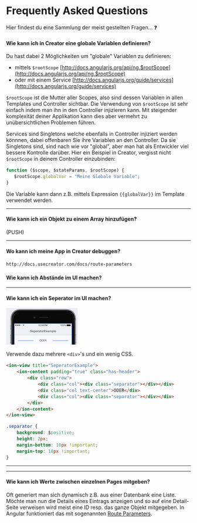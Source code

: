 # Frequently Asked Questions 

Hier findest du eine Sammlung der meist gestellten Fragen... ❓


#### Wie kann ich in Creator eine globale Variablen definieren?
Du hast dabei 2 Möglichkeiten um "globale" Variablen zu definieren:

* mittels  ```$rootScope``` [http://docs.angularjs.org/api/ng.$rootScope](http://docs.angularjs.org/api/ng.$rootScope)
* oder mit einem Service [http://docs.angularjs.org/guide/services](http://docs.angularjs.org/guide/services)


```$rootScope``` ist die Mutter aller Scopes, also sind dessen Variablen in allen Templates und Controller sichtbar. Die Verwendung von ```$rootScope``` ist sehr einfach indem man ihn in den Controller injizieren kann. Mit steigender komplexität deiner Applikation kann dies aber vermehrt zu unübersichtlichen Problemen führen. 

Services sind Singletons welche ebenfalls in Controller injiziert werden könnnen, dabei offenbaren Sie ihre Variablen an den Controller. Da sie Singletons sind, sind nach wie vor "global", aber man hat als Entwickler viel bessere Kontrolle darüber. 
Hier ein Beispiel in Creator, vergisst nicht ```$rootScope``` in deinem Controller einzubinden:
```js
function ($scope, $stateParams, $rootScope) {
   $rootScope.globalVar = "Meine Globale Variable";
}
```
Die Variable kann dann z.B. mittels Expression ```{{globalVar}}``` im Template verwendet werden. 


---
#### Wie kann ich ein Objekt zu einem Array hinzufügen? 
(PUSH)

---
#### Wo kann ich meine App in Creator debuggen?
```html
http://docs.usecreator.com/docs/route-parameters
```

#### Wie kann ich Abstände im UI machen?


---

#### Wie kann ich ein Seperator im UI machen?
![](/_allgemein/seperator-example.png)

Verwende dazu mehrere ```<div>```'s und ein wenig CSS.

```html
<ion-view title="SeperatorExample">
	<ion-content padding="true" class="has-header">
        <div class="row">
            <div class="col"><div class="separator"></div></div>
            <div class="col text-center">ODER</div>
            <div class="col"><div class="separator"></div></div>
        </div>
	</ion-content>
</ion-view>
```
```css
.separator {
    background: $positive;
    height: 2px;
    margin-bottom: 10px !important;
    margin-top: 10px !important;
}
```

---





---
#### Wie kann ich Werte zwischen einzelnen Pages mitgeben?
Oft generiert man sich dynamisch z.B. aus einer Datenbank eine Liste. Möchte man nun die Details eines Eintrags anzeigen und so auf eine Detail-Seite verweisen wird meist eine ID resp. das ganze Objekt mitgegeben. 
In Angular funktioniert das mit sogenannten [Route Parameters](http://docs.usecreator.com/docs/route-parameters).



